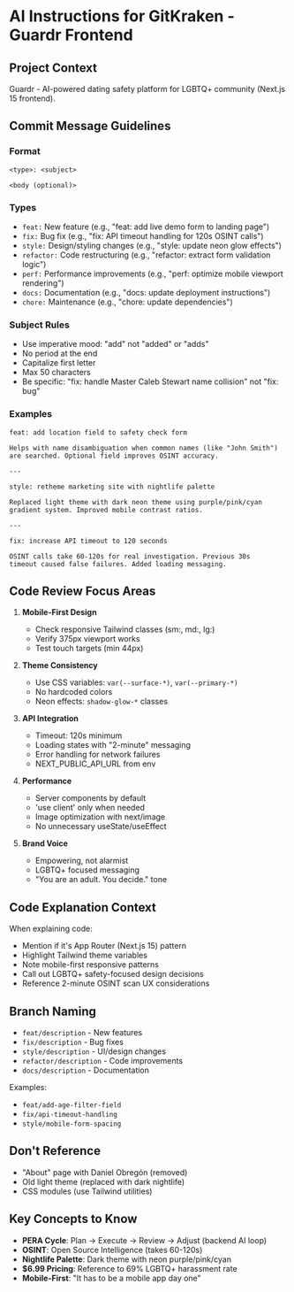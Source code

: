 # AI Instructions for GitKraken - Guardr Frontend

## Project Context
Guardr - AI-powered dating safety platform for LGBTQ+ community (Next.js 15 frontend).

## Commit Message Guidelines

### Format
```
<type>: <subject>

<body (optional)>
```

### Types
- `feat:` New feature (e.g., "feat: add live demo form to landing page")
- `fix:` Bug fix (e.g., "fix: API timeout handling for 120s OSINT calls")
- `style:` Design/styling changes (e.g., "style: update neon glow effects")
- `refactor:` Code restructuring (e.g., "refactor: extract form validation logic")
- `perf:` Performance improvements (e.g., "perf: optimize mobile viewport rendering")
- `docs:` Documentation (e.g., "docs: update deployment instructions")
- `chore:` Maintenance (e.g., "chore: update dependencies")

### Subject Rules
- Use imperative mood: "add" not "added" or "adds"
- No period at the end
- Capitalize first letter
- Max 50 characters
- Be specific: "fix: handle Master Caleb Stewart name collision" not "fix: bug"

### Examples
```
feat: add location field to safety check form

Helps with name disambiguation when common names (like "John Smith")
are searched. Optional field improves OSINT accuracy.

---

style: retheme marketing site with nightlife palette

Replaced light theme with dark neon theme using purple/pink/cyan
gradient system. Improved mobile contrast ratios.

---

fix: increase API timeout to 120 seconds

OSINT calls take 60-120s for real investigation. Previous 30s
timeout caused false failures. Added loading messaging.
```

## Code Review Focus Areas

1. **Mobile-First Design**
   - Check responsive Tailwind classes (sm:, md:, lg:)
   - Verify 375px viewport works
   - Test touch targets (min 44px)

2. **Theme Consistency**
   - Use CSS variables: `var(--surface-*)`, `var(--primary-*)`
   - No hardcoded colors
   - Neon effects: `shadow-glow-*` classes

3. **API Integration**
   - Timeout: 120s minimum
   - Loading states with "2-minute" messaging
   - Error handling for network failures
   - NEXT_PUBLIC_API_URL from env

4. **Performance**
   - Server components by default
   - 'use client' only when needed
   - Image optimization with next/image
   - No unnecessary useState/useEffect

5. **Brand Voice**
   - Empowering, not alarmist
   - LGBTQ+ focused messaging
   - "You are an adult. You decide." tone

## Code Explanation Context

When explaining code:
- Mention if it's App Router (Next.js 15) pattern
- Highlight Tailwind theme variables
- Note mobile-first responsive patterns
- Call out LGBTQ+ safety-focused design decisions
- Reference 2-minute OSINT scan UX considerations

## Branch Naming
- `feat/description` - New features
- `fix/description` - Bug fixes
- `style/description` - UI/design changes
- `refactor/description` - Code improvements
- `docs/description` - Documentation

Examples:
- `feat/add-age-filter-field`
- `fix/api-timeout-handling`
- `style/mobile-form-spacing`

## Don't Reference
- "About" page with Daniel Obregón (removed)
- Old light theme (replaced with dark nightlife)
- CSS modules (use Tailwind utilities)

## Key Concepts to Know
- **PERA Cycle**: Plan → Execute → Review → Adjust (backend AI loop)
- **OSINT**: Open Source Intelligence (takes 60-120s)
- **Nightlife Palette**: Dark theme with neon purple/pink/cyan
- **$6.99 Pricing**: Reference to 69% LGBTQ+ harassment rate
- **Mobile-First**: "It has to be a mobile app day one"
